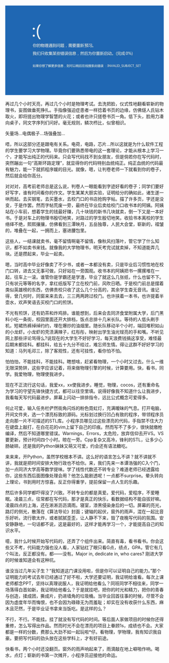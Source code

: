 ![_大学物理复习思路](大学物理复习思路.jpg)

再过几个小时天亮，再过几个小时是物理考试。去洗把脸，仪式性地翻看崭新的物理书，妄图做垂死挣扎。手指像强迫症患者一样捻着书页的边缘，仿佛燧人氏钻木取火，即将搓出物理学智慧的火花；或者也许只搓卷书页一角。低下头，脸用力凑向桌子，同文字序列们问好。毫无规则，鳞次栉比，似曾相识。

矢量场…电偶极子…场强叠加…

唔，所以这部分还是跟电有关系。电荷，电路，芯片…所以这就是为什么软件工程的学生要学习大学物理。毕竟你们要熟悉带电的这一套理论，才能从根本上学习一个，才能写出纯正的代码来。只会写代码找不到女朋友，但是倘若你在写代码时，突然蹦出一句“高斯环路定理”，就显得你的代码特别血统纯正。纯正血统的代码最有魅力，能一下就抓程序媛的目光。就像，嗯，让判卷老师一下就看到你的卷子，然后就会给你高分。

对对对，高考前老师总是这么说，判卷人一眼能看到字迹好看的卷子；同学们要好好写字，谁有时间看你的作文。学生某某大胆实验，证明给分的确如此，诸生遂一哄而起。去买钢笔，去买墨水，去校门口的书店抢购字帖。描了许多页，字还是没变，于是作罢。然而字帖荒废一旁，最终在毕业后卖给校门口收书本的阿姨。阿姨站在小车前，想着学生的钱最好赚，几十块钱的新书几块就卖，倒一下又是一本好书。于是对车上的物理书殷切地笑，对路过的学生殷切地笑。收拾书本离校的学生络绎不绝，熙熙攘攘，仿佛看到三潭映月，五岳独尊，人民大会堂，崭新的，褶皱的，堆叠在一起，一拥而上，塞进腰包里。

这些人，一结课就卖书，毫不留情啊毫不留情，像秋风扫落叶，管它学了什么知识，都不如卖书来钱。就像我的大学物理书，明天考完试就卖掉，不知道能弄几块。还是攒起来，毕业一起卖。

嗯，当时高中毕业好像卖了不少书，或者一本都没有卖，只是毕业后习惯性地在校门口转，进去又无事可做，只好站在一旁围观。收书本的阿姨把书一摞摞堆在一起，往车上一滚。谁管你是学霸还是学渣，毕业了就这么几张纸，什么也留不下。只有状元等等的名字，拿红纸版写了立在校门前，风吹日晒。于是校门前总是摆着类似英雄榜的东西，仿佛贵校只收了这么几个分高的，其余学生杳无音讯。谁记得，曾几何时，同窗来来去去，三三两两跨过校门。也许挟着一本书，也许提着半壶水，欢声笑语去买校门口的煎饼。

不光有煎饼，还有奶茶和炸鸡排。谁能想到，后来会去同济食堂附属大学，后门黑料小吃一条街，校园里面还开大排档，饭点总排十几米长队。等待的人低头刷手机，短裙热裤绰绰约约，埋在爆炒的油烟里。随长队移动半个小时，端回堆积如山的小龙虾。小龙虾的壳渍满辣子，红彤彤，映射出学生油光锃亮的手和嘴。不听见网上那些评论骂得么?说现在的大学生不好好学习，每天浪费钱搞这享受，难怪最后期末都挂科。都挂科，给五十九分不给过，难忘师生情。得让这群不好好学习的知道：马列毛邓三，除了客观性，还有可挂性，看你怕不怕。

怕怕怕，不能挂科，不能挂科。瞎想啥，赶紧看物理，一个小时又过去。什么一维无限深势阱，这些字应该记着，将来做物理引擎的时候，计算要用。快，看书，同学。我爱物理，物理使我进步。

现在不正流行这句话，我爱xx，xx使我进步。睡觉，物理，cocos，还有重命名为学习的守望先锋快捷方式，都可以往空里填。说得好像我不知道什么让我进步，我看每天写代码最进步。屏幕上闪动一排排指令，远比公式概念可爱得多。

何止可爱，输入任务栏俨然街角闪烁的粉色霓虹灯，充满暧昧的气息。打开电脑，开间文件夹，选一个漂亮标致的源码。光标划过换行凹凸有致的程序，带领程序员走向那一片不可描述的STL库。小程序员哪见过这些漂亮的代码，手指禁不住大力在键盘上敲打，在白花花的vim上留下自己的印痕。然而写不了多少，很快就缴枪编译，然后不知道哪里错误。Warnings，Errors，太危险，放弃信仰去开VS。VS要更新，预计时间四个小时。晾在一旁。Cpp复杂又高冷，锋利的STL，让多少心肠破碎。还是我的Python妹妹又萌又可爱，约会还有语法糖吃。

来来来，开Python，虽然学校根本不讲。这么好的语言怎么不讲？就不讲就不讲，我就是把时间安排大物行政也不给你。来，我们先来一本谭浩强的C入个门，加一点同济大学高等数学提味。学了线性代数还不转专业？难道老师已经透露给你，这些东西后面图像处理会用？他怎么能剧透呢！一点都不surprise。晕头转向上理论，书到用时方惊喜。反正你得重学，提前保留一点人生的乐趣。

然后许多同学都吓得没了兴致。不转专业的都是真爱。爱代码，爱程序，不爱睡眠。凌晨三点，往常都在写代码，那才是真正的快乐，看数据结构不能自拔好嘛。凌晨四点的上海，还在淅淅沥沥滴雨。寝室，漆黑侵染身后的一切。屏幕的亮光，路灯的侧光，散落在《算法导论》封面；键轴的起伏，窗外的雨声，混在一起比音乐好听。流行歌太炸，或者腻腻歪歪，让人静不下来，毁了夜晚写代码的氛围。安安静静地，一句话都不说，这是最好的，这样才能再学习一个，才能提高自己的知识水平。

噫，我什么时候开始写代码的，还弄了个组件出来。简直有毒，看书看书。你会这些又不考，代码能力强也没人看，人家钻红了眼只看G点，绩点，GPA，管它有几个叫法，反正都没有。都——没有。Major in, dedicate in, who cares? 刚进大学的时候谁知道会有这种坑。

谁没当过几年尖子生？“我知道这门课没用啦，但是你可以证明自己的能力。”那个证明能力的考试去年已经通过了好不啦，大学还要证明，我证明给谁看。每次上课老师都念PPT，坚持以真理说服人，我证明给他看么？同班同学不相往来，同学一场落得白首如新，我证明给他看么？于是就挂吧，把你的时光和精力，把你的青春与创造，揉成团，撕成片，扔进墙角的垃圾桶。当毕业回首往事的时候，尽管不会因为虚度年华而悔恨，也不会因为碌碌无为而羞耻；却实在没有收获什么东西，麻木且茫然，于是毕业证书拿来当饭吃。是这样的么？

不行，不行。不能挂。挂了就没有写代码的时间。等后面人家做项目的时候你还得重修，怎么写得出作品。然而时光不会在漂亮的项目上眷顾1s，成绩也不会。大家都是一样的分数，费那么大劲不如一起玩啦*仔。看物理，学物理，我有知识我自豪。要把写代码的劲头放在这些学科上，才有好前途。

快看书，两个小时还没翻页。窗外的雨声响起来了，雨滴敲在地上噼啪作响。喝水，点灯；崭新的书第一次摊开，小程序员迎接他的命运。